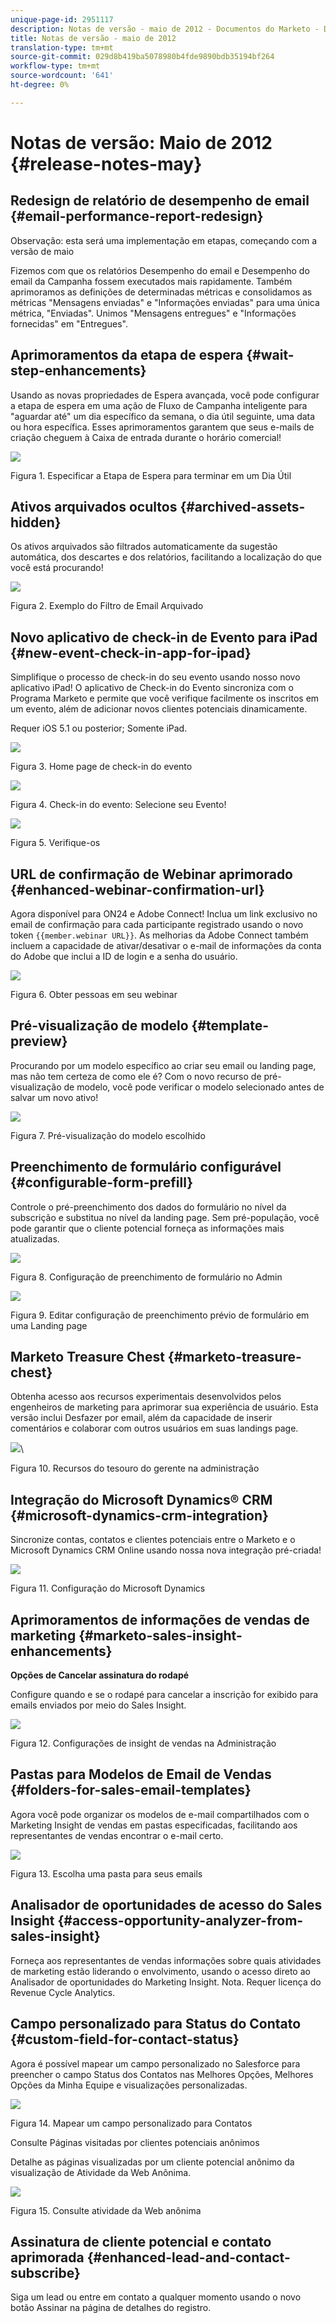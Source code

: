 ```yaml
---
unique-page-id: 2951117
description: Notas de versão - maio de 2012 - Documentos do Marketo - Documentação do produto
title: Notas de versão - maio de 2012
translation-type: tm+mt
source-git-commit: 029d8b419ba5078980b4fde9890bdb35194bf264
workflow-type: tm+mt
source-wordcount: '641'
ht-degree: 0%

---
```



# Notas de versão: Maio de 2012 {#release-notes-may}

## Redesign de relatório de desempenho de email {#email-performance-report-redesign}

Observação: esta será uma implementação em etapas, começando com a versão de maio

Fizemos com que os relatórios Desempenho do email e Desempenho do email da Campanha fossem executados mais rapidamente. Também aprimoramos as definições de determinadas métricas e consolidamos as métricas &quot;Mensagens enviadas&quot; e &quot;Informações enviadas&quot; para uma única métrica, &quot;Enviadas&quot;. Unimos &quot;Mensagens entregues&quot; e &quot;Informações fornecidas&quot; em &quot;Entregues&quot;.

## Aprimoramentos da etapa de espera {#wait-step-enhancements}

Usando as novas propriedades de Espera avançada, você pode configurar a etapa de espera em uma ação de Fluxo de Campanha inteligente para &quot;aguardar até&quot; um dia específico da semana, o dia útil seguinte, uma data ou hora específica. Esses aprimoramentos garantem que seus e-mails de criação cheguem à Caixa de entrada durante o horário comercial!

![](assets/image2014-9-23-10-3a14-3a13.png)

Figura 1. Especificar a Etapa de Espera para terminar em um Dia Útil

## Ativos arquivados ocultos {#archived-assets-hidden}

Os ativos arquivados são filtrados automaticamente da sugestão automática, dos descartes e dos relatórios, facilitando a localização do que você está procurando!

![](assets/image2014-9-23-10-3a14-3a28.png)

Figura 2. Exemplo do Filtro de Email Arquivado

## Novo aplicativo de check-in de Evento para iPad {#new-event-check-in-app-for-ipad}

Simplifique o processo de check-in do seu evento usando nosso novo aplicativo iPad! O aplicativo de Check-in do Evento sincroniza com o Programa Marketo e permite que você verifique facilmente os inscritos em um evento, além de adicionar novos clientes potenciais dinamicamente.

Requer iOS 5.1 ou posterior; Somente iPad.

![](assets/image2014-9-23-10-3a14-3a46.png)

Figura 3. Home page de check-in do evento

![](assets/image2014-9-23-10-3a15-3a6.png)

Figura 4. Check-in do evento: Selecione seu Evento!

![](assets/image2014-9-23-10-3a15-3a27.png)

Figura 5. Verifique-os

## URL de confirmação de Webinar aprimorado {#enhanced-webinar-confirmation-url}

Agora disponível para ON24 e Adobe Connect! Inclua um link exclusivo no email de confirmação para cada participante registrado usando o novo token `{{member.webinar URL}}`. As melhorias da Adobe Connect também incluem a capacidade de ativar/desativar o e-mail de informações da conta do Adobe que inclui a ID de login e a senha do usuário.

![](assets/image2014-9-23-10-3a15-3a44.png)

Figura 6. Obter pessoas em seu webinar

## Pré-visualização de modelo {#template-preview}

Procurando por um modelo específico ao criar seu email ou landing page, mas não tem certeza de como ele é? Com o novo recurso de pré-visualização de modelo, você pode verificar o modelo selecionado antes de salvar um novo ativo!

![](assets/image2014-9-23-10-3a16-3a4.png)

Figura 7. Pré-visualização do modelo escolhido

## Preenchimento de formulário configurável {#configurable-form-prefill}

Controle o pré-preenchimento dos dados do formulário no nível da subscrição e substitua no nível da landing page. Sem pré-população, você pode garantir que o cliente potencial forneça as informações mais atualizadas.

![](assets/image2014-9-23-10-3a16-3a22.png)

Figura 8. Configuração de preenchimento de formulário no Admin

![](assets/image2014-9-23-10-3a16-3a34.png)

Figura 9. Editar configuração de preenchimento prévio de formulário em uma Landing page

## Marketo Treasure Chest {#marketo-treasure-chest}

Obtenha acesso aos recursos experimentais desenvolvidos pelos engenheiros de marketing para aprimorar sua experiência de usuário. Esta versão inclui Desfazer por email, além da capacidade de inserir comentários e colaborar com outros usuários em suas landings page.

![](assets/image2014-9-23-10-3a16-3a51.png)\

Figura 10. Recursos do tesouro do gerente na administração

## Integração do Microsoft Dynamics® CRM {#microsoft-dynamics-crm-integration}

Sincronize contas, contatos e clientes potenciais entre o Marketo e o Microsoft Dynamics CRM Online usando nossa nova integração pré-criada!

![](assets/image2014-9-23-10-3a17-3a6.png)

Figura 11. Configuração do Microsoft Dynamics

## Aprimoramentos de informações de vendas de marketing {#marketo-sales-insight-enhancements}

**Opções de Cancelar assinatura do rodapé**

Configure quando e se o rodapé para cancelar a inscrição for exibido para emails enviados por meio do Sales Insight.

![](assets/image2014-9-23-10-3a17-3a20.png)

Figura 12. Configurações de insight de vendas na Administração

## Pastas para Modelos de Email de Vendas {#folders-for-sales-email-templates}

Agora você pode organizar os modelos de e-mail compartilhados com o Marketing Insight de vendas em pastas especificadas, facilitando aos representantes de vendas encontrar o e-mail certo.

![](assets/image2014-9-23-10-3a17-3a35.png)

Figura 13. Escolha uma pasta para seus emails

## Analisador de oportunidades de acesso do Sales Insight {#access-opportunity-analyzer-from-sales-insight}

Forneça aos representantes de vendas informações sobre quais atividades de marketing estão liderando o envolvimento, usando o acesso direto ao Analisador de oportunidades do Marketing Insight. Nota. Requer licença do Revenue Cycle Analytics.

## Campo personalizado para Status do Contato {#custom-field-for-contact-status}

Agora é possível mapear um campo personalizado no Salesforce para preencher o campo Status dos Contatos nas Melhores Opções, Melhores Opções da Minha Equipe e visualizações personalizadas.

![](assets/image2014-9-23-10-3a17-3a47.png)

Figura 14. Mapear um campo personalizado para Contatos

Consulte Páginas visitadas por clientes potenciais anônimos

Detalhe as páginas visualizadas por um cliente potencial anônimo da visualização de Atividade da Web Anônima.

![](assets/image2014-9-23-10-3a17-3a59.png)

Figura 15. Consulte atividade da Web anônima

## Assinatura de cliente potencial e contato aprimorada {#enhanced-lead-and-contact-subscribe}

Siga um lead ou entre em contato a qualquer momento usando o novo botão Assinar na página de detalhes do registro.
